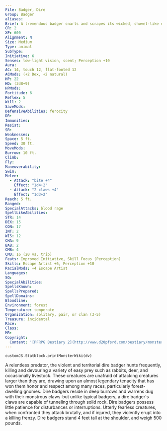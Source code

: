 ```yaml
---
File: Badger, Dire
Group: Badger
aliases: 
Brief: A tremendous badger snarls and scrapes its wicked, shovel-like claws. Stocky muscles ripple beneath its streaked and shaggy fur.
CR: 2
XP: 600
Alignment: N
Size: Medium
Type: animal
SubType: 
Initiative: 6
Senses: low-light vision, scent; Perception +10
Aura: 
AC: 14, touch 12, flat-footed 12
ACMods: (+2 Dex, +2 natural)
HP: 22
HD: (3d8+9)
HPMods: 
Fortitude: 6
Reflex: 5
Will: 2
SaveMods: 
DefensiveAbilities: ferocity
DR: 
Immunities: 
Resist: 
SR: 
Weaknesses: 
Space: 5 ft.
Speed: 30 ft.
MoveMods: 
Burrow: 10 ft.
Climb: 
Fly: 
Maneuverability: 
Swim: 
Melee: 
  - Attack: "bite +4"
    Effect: "1d4+2"
  - Attack: "2 claws +4"
    Effect: "1d3+2"
Reach: 5 ft.
Ranged: 
SpecialAttacks: blood rage
SpellLikeAbilities: 
STR: 14
DEX: 15
CON: 17
INT: 2
WIS: 12
CHA: 9
BAB: 2
CMB: 4
CMD: 16 (20 vs. trip)
Feats: Improved Initiative, Skill Focus (Perception)
Skills: Escape Artist +6, Perception +10
RacialMods: +4 Escape Artist
Languages: 
SQ: 
SpecialAbilities: 
SpellsKnown: 
SpellsPrepared: 
SpellDomains: 
Bloodline: 
Environment: forest
Temperature: temperate
Organization: solitary, pair, or clan (3-5)
Treasure: incidental
Race: 
Class: 
MR: 
Copyright:
  Content: '[PFRPG Bestiary 2](http://www.d20pfsrd.com/bestiary/monster-listings/animals/musteloids/badger-dire)'
---
```

```dataviewjs
customJS.Statblock.printMonsterWiki(dv)
```
A relentless predator, the violent and territorial dire badger hunts frequently, killing and devouring a variety of easy prey such as rabbits, deer, and occasionally livestock.  These creatures are unafraid of attacking creatures larger than they are, drawing upon an almost legendary tenacity that has won them honor and respect among many races, particularly forest-dwelling gnomes.  Dire badgers reside in deep burrows and warrens dug with their monstrous claws-but unlike typical badgers, a dire badger's claws are capable of tunneling through solid rock. Dire badgers possess little patience for disturbances or interruptions. Utterly fearless creatures, when confronted they attack brutally, and if injured, they violently erupt into a killing frenzy.  Dire badgers stand 4 feet tall at the shoulder, and weigh 500 pounds.
